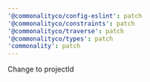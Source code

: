 ```yaml
---
'@commonalityco/config-eslint': patch
'@commonalityco/constraints': patch
'@commonalityco/traverse': patch
'@commonalityco/types': patch
'commonality': patch
---
```


Change to projectId
